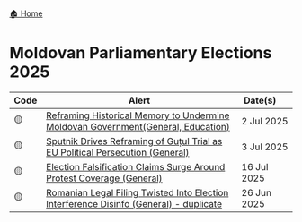 <a href="{{ '/' | relative_url }}" class="home-button">🏠 Home</a>

# Moldovan Parliamentary Elections 2025

| Code | Alert | Date(s)&nbsp;&nbsp;&nbsp;&nbsp; |
|----|---------------|-----------------|
| 🟡 | [Reframing Historical Memory to Undermine Moldovan Government(General, Education)](https://drive.google.com/file/d/1GVh1Ow6p-ItXzwtsQIlN2TT5fQbQAfPK/view?usp=drivesdk) | 2 Jul 2025 |  
| 🟡 | [Sputnik Drives Reframing of Guțul Trial as EU Political Persecution (General)](https://drive.google.com/file/d/1HhzkU0sVTuv-h0jMlY-iEST69kab34xz/view?usp=drivesdk) | 3 Jul 2025 |  
| 🟡 | [Election Falsification Claims Surge Around Protest Coverage (General)](https://drive.google.com/file/d/17ErFZzFutcXCAkq-8hMsrlXCySZfQ3eG/view?usp=drivesdk) | 16 Jul 2025 |  
| 🟡 | [Romanian Legal Filing Twisted Into Election Interference Disinfo (General) - duplicate](https://drive.google.com/file/d/1F1oI0OPUIfe8JId7K6vNnOgwpm0Gez3Q/view?usp=drivesdk) | 26 Jun 2025 |